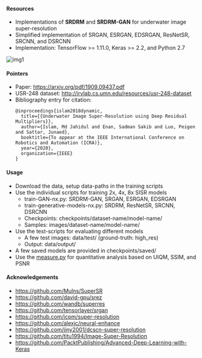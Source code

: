 #### Resources
- Implementations of **SRDRM** and **SRDRM-GAN** for underwater image super-resolution
- Simplified implementation of SRGAN, ESRGAN, EDSRGAN, ResNetSR, SRCNN, and DSRCNN
- Implementation: TensorFlow >= 1.11.0, Keras >= 2.2, and Python 2.7
  
![img1](/data/fig1b.jpg)

#### Pointers
- Paper: https://arxiv.org/pdf/1909.09437.pdf
- USR-248 dataset: http://irvlab.cs.umn.edu/resources/usr-248-dataset
- Bibliography entry for citation:
	```
	@inproceedings{islam2018dynamic,
	  title={{Underwater Image Super-Resolution using Deep Residual Multipliers}},
	  author={Islam, Md Jahidul and Enan, Sadman Sakib and Luo, Peigen and Sattar, Junaed},
	  booktitle={To appear at the IEEE International Conference on Robotics and Automation (ICRA)},
	  year={2020},
	  organization={IEEE}
	}
	```
#### Usage
- Download the data, setup data-paths in the training scripts
- Use the individual scripts for training 2x, 4x, 8x SISR models 
	- train-GAN-nx.py: SRDRM-GAN, SRGAN, ESRGAN, EDSRGAN
	- train-generative-models-nx.py: SRDRM, ResNetSR, SRCNN, DSRCNN
	- Checkpoints: checkpoints/dataset-name/model-name/
	- Samples: images/dataset-name/model-name/
- Use the test-scripts for evaluating different models
	- A few test images: data/test/ (ground-truth: high_res)
	- Output: data/output/ 
- A few saved models are provided in checkpoints/saved/
- Use the [measure.py](measure.py) for quantitative analysis based on UIQM, SSIM, and PSNR 

#### Acknowledgements
- https://github.com/Mulns/SuperSR
- https://github.com/david-gpu/srez
- https://github.com/wandb/superres
- https://github.com/tensorlayer/srgan
- https://github.com/icpm/super-resolution
- https://github.com/alexjc/neural-enhance
- https://github.com/jiny2001/dcscn-super-resolution
- https://github.com/titu1994/Image-Super-Resolution
- https://github.com/PacktPublishing/Advanced-Deep-Learning-with-Keras




